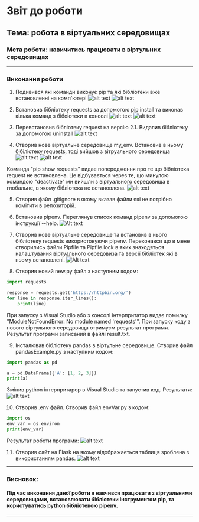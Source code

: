 # Звіт до роботи
## Тема: робота в віртуальних середовищах
### Мета роботи: навичитись працювати в віртульних середовищах 

---
### Виконання роботи
1. Подивився які команди виконує pip та які бібліотеки вже встановленні на комп'ютері
![alt text](images/1.1.png)
![alt text](images/1.2.png)

2. Встановив бібліотеку requests за допомогою pip install та виконав кілька команд з бібоіотеки в консолі
![alt text](images/1.3.png)
![alt text](images/1.3.2.png)

3. Перевстановив бібліотеку request на версію 2.1. Видалив бібліотеку за допомогою uninstall
![alt text](images/1.4.png)

4. Створив нове віртуальне середовище my_env. Встановив в ньому бібіліотеку requests, тоді вийшов з вітруального середовища
![alt text](images/1.5.png)
![alt text](images/1.6.png)

Команда "pip show requests" видає попередження про те що бібліотека request не встановлена. Це відбувається через те, що минулою командою "deactivate" ми вийшли з віртуального середовища в глобальне, в якому бібліотека не встановлена.
![alt text](images/1.6.2.png)

5. Створив файл .gitignore в якому вказав файли які не потрібно комітити в репозиторій.

6. Встановив pipenv. Переглянув список команд pipenv за допомогою інструкції --help.
![Alt text](images/1.7.png)

7. Створив нове віртуальне середовище та встановив в нього бібліотеку requests використовуючи pipenv. Переконався що в мене створились файли Pipfile та Pipfile.lock в яких знаходяться налаштування віртуального середовиза та версії бібліотек які в ньому встановлені.
![Alt text](images/1.8.png)

8. Створив новий new.py файл з наступним кодом:

```python
import requests

response = requests.get('https://httpbin.org/')
for line in response.iter_lines():
    print(line)
```

При запуску з Visual Studio або з консолі інтерпритатор видає помилку "ModuleNotFoundError: No module named 'requests'". При запуску коду  з нового віртульного середовища отримуєм результат програми. Результат програми записаний в файлі result.txt.

9. Інсталював бібліотеку pandas в віртульне середовище. Створив файл pandasExample.py з наступним кодом:

```python
import pandas as pd

a = pd.DataFrame({'A': [1, 2, 3]})
print(a)
```

Змінив python інтерпритарор в Visual Studio та запустив код. Результати:
![alt text](images/1.9.png) 

10. Створив .env файл. Створив файл envVar.py з кодом:

```python
import os
env_var = os.environ
print(env_var)
```

Результат роботи програми:
![alt text](images/1.10.png)

11. Створив сайт на Flask на якому відображається таблиця зроблена з використанням pandas.
![alt text](images/1.11.png)

---
### Висновок:
#### Під час виконання даної роботи я навчився працювати з віртуальними середовищами, встановлювати бібліотеки інструментом pip, та користуватись python бібліотекою pipenv. 

---